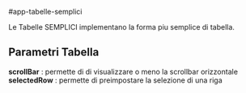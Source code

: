 #app-tabelle-semplici

Le Tabelle SEMPLICI implementano la forma piu semplice di tabella.

## Parametri Tabella
  
 **scrollBar**   : permette di di visualizzare o meno la scrollbar orizzontale
 **selectedRow** : permette di preimpostare la selezione di una riga
   
